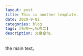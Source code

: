 ```yaml
---
layout: post
title: This is another template.
date: 2020-9-02
categories: blog
tags: [标签一,标签二]
description: 文章金句。
---
```


the main text。
